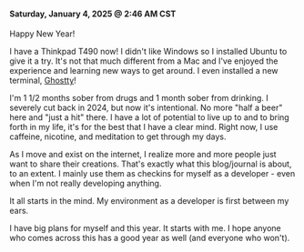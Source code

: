 #### Saturday, January 4, 2025 @ 2:46 AM CST 

Happy New Year!

I have a Thinkpad T490 now! I didn't like Windows so I installed Ubuntu to give it a try. It's not that much different from a Mac and I've enjoyed the experience and learning new ways to get around. I even installed a new terminal, [Ghostty](https://ghostty.org/)! 

I'm 1 1/2 months sober from drugs and 1 month sober from drinking. I severely cut back in 2024, but now it's intentional. No more "half a beer" here and "just a hit" there. I have a lot of potential to live up to and to bring forth in my life, it's for the best that I have a clear mind. Right now, I use caffeine, nicotine, and meditation to get through my days. 

As I move and exist on the internet, I realize more and more people just want to share their creations. That's exactly what this blog/journal is about, to an extent. I mainly use them as checkins for myself as a developer - even when I'm not really developing anything. 

It all starts in the mind. My environment as a developer is first between my ears. 

I have big plans for myself and this year. It starts with me. I hope anyone who comes across this has a good year as well (and everyone who won't).
